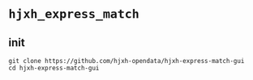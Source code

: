 # `hjxh_express_match`

## init

```
git clone https://github.com/hjxh-opendata/hjxh-express-match-gui
cd hjxh-express-match-gui

```
